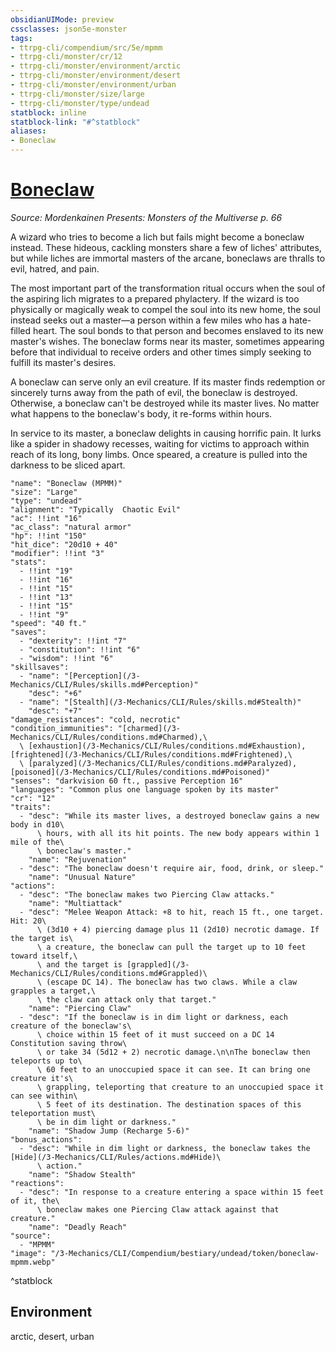 ```yaml
---
obsidianUIMode: preview
cssclasses: json5e-monster
tags:
- ttrpg-cli/compendium/src/5e/mpmm
- ttrpg-cli/monster/cr/12
- ttrpg-cli/monster/environment/arctic
- ttrpg-cli/monster/environment/desert
- ttrpg-cli/monster/environment/urban
- ttrpg-cli/monster/size/large
- ttrpg-cli/monster/type/undead
statblock: inline
statblock-link: "#^statblock"
aliases:
- Boneclaw
---
```

# [Boneclaw](3-Mechanics\CLI\Compendium\bestiary\undead/boneclaw-mpmm.md)
*Source: Mordenkainen Presents: Monsters of the Multiverse p. 66*  

A wizard who tries to become a lich but fails might become a boneclaw instead. These hideous, cackling monsters share a few of liches' attributes, but while liches are immortal masters of the arcane, boneclaws are thralls to evil, hatred, and pain.

The most important part of the transformation ritual occurs when the soul of the aspiring lich migrates to a prepared phylactery. If the wizard is too physically or magically weak to compel the soul into its new home, the soul instead seeks out a master—a person within a few miles who has a hate-filled heart. The soul bonds to that person and becomes enslaved to its new master's wishes. The boneclaw forms near its master, sometimes appearing before that individual to receive orders and other times simply seeking to fulfill its master's desires.

A boneclaw can serve only an evil creature. If its master finds redemption or sincerely turns away from the path of evil, the boneclaw is destroyed. Otherwise, a boneclaw can't be destroyed while its master lives. No matter what happens to the boneclaw's body, it re-forms within hours.

In service to its master, a boneclaw delights in causing horrific pain. It lurks like a spider in shadowy recesses, waiting for victims to approach within reach of its long, bony limbs. Once speared, a creature is pulled into the darkness to be sliced apart.

```statblock
"name": "Boneclaw (MPMM)"
"size": "Large"
"type": "undead"
"alignment": "Typically  Chaotic Evil"
"ac": !!int "16"
"ac_class": "natural armor"
"hp": !!int "150"
"hit_dice": "20d10 + 40"
"modifier": !!int "3"
"stats":
  - !!int "19"
  - !!int "16"
  - !!int "15"
  - !!int "13"
  - !!int "15"
  - !!int "9"
"speed": "40 ft."
"saves":
  - "dexterity": !!int "7"
  - "constitution": !!int "6"
  - "wisdom": !!int "6"
"skillsaves":
  - "name": "[Perception](/3-Mechanics/CLI/Rules/skills.md#Perception)"
    "desc": "+6"
  - "name": "[Stealth](/3-Mechanics/CLI/Rules/skills.md#Stealth)"
    "desc": "+7"
"damage_resistances": "cold, necrotic"
"condition_immunities": "[charmed](/3-Mechanics/CLI/Rules/conditions.md#Charmed),\
  \ [exhaustion](/3-Mechanics/CLI/Rules/conditions.md#Exhaustion), [frightened](/3-Mechanics/CLI/Rules/conditions.md#Frightened),\
  \ [paralyzed](/3-Mechanics/CLI/Rules/conditions.md#Paralyzed), [poisoned](/3-Mechanics/CLI/Rules/conditions.md#Poisoned)"
"senses": "darkvision 60 ft., passive Perception 16"
"languages": "Common plus one language spoken by its master"
"cr": "12"
"traits":
  - "desc": "While its master lives, a destroyed boneclaw gains a new body in d10\
      \ hours, with all its hit points. The new body appears within 1 mile of the\
      \ boneclaw's master."
    "name": "Rejuvenation"
  - "desc": "The boneclaw doesn't require air, food, drink, or sleep."
    "name": "Unusual Nature"
"actions":
  - "desc": "The boneclaw makes two Piercing Claw attacks."
    "name": "Multiattack"
  - "desc": "Melee Weapon Attack: +8 to hit, reach 15 ft., one target. Hit: 20\
      \ (3d10 + 4) piercing damage plus 11 (2d10) necrotic damage. If the target is\
      \ a creature, the boneclaw can pull the target up to 10 feet toward itself,\
      \ and the target is [grappled](/3-Mechanics/CLI/Rules/conditions.md#Grappled)\
      \ (escape DC 14). The boneclaw has two claws. While a claw grapples a target,\
      \ the claw can attack only that target."
    "name": "Piercing Claw"
  - "desc": "If the boneclaw is in dim light or darkness, each creature of the boneclaw's\
      \ choice within 15 feet of it must succeed on a DC 14 Constitution saving throw\
      \ or take 34 (5d12 + 2) necrotic damage.\n\nThe boneclaw then teleports up to\
      \ 60 feet to an unoccupied space it can see. It can bring one creature it's\
      \ grappling, teleporting that creature to an unoccupied space it can see within\
      \ 5 feet of its destination. The destination spaces of this teleportation must\
      \ be in dim light or darkness."
    "name": "Shadow Jump (Recharge 5-6)"
"bonus_actions":
  - "desc": "While in dim light or darkness, the boneclaw takes the [Hide](/3-Mechanics/CLI/Rules/actions.md#Hide)\
      \ action."
    "name": "Shadow Stealth"
"reactions":
  - "desc": "In response to a creature entering a space within 15 feet of it, the\
      \ boneclaw makes one Piercing Claw attack against that creature."
    "name": "Deadly Reach"
"source":
  - "MPMM"
"image": "/3-Mechanics/CLI/Compendium/bestiary/undead/token/boneclaw-mpmm.webp"
```
^statblock

## Environment

arctic, desert, urban